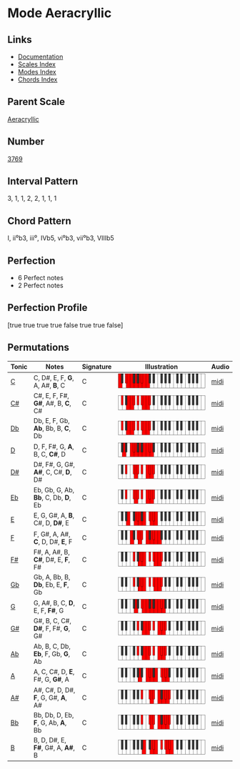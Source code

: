 # Mode Aeracryllic

## Links

- [Documentation](README.md)
- [Scales Index](Scales.md)
- [Modes Index](Modes.md)
- [Chords Index](Chords.md)

## Parent Scale

[Aeracryllic](ScaleAeracryllic.md)

## Number

[3769](https://ianring.com/musictheory/scales/3769)

## Interval Pattern

3, 1, 1, 2, 2, 1, 1, 1

## Chord Pattern

I, ii⁰b3, iii⁰, IVb5, vi⁰b3, vii⁰b3, VIIIb5

## Perfection

- 6 Perfect notes
- 2 Perfect notes

## Perfection Profile

[true true true true false true true false]

## Permutations

| Tonic | Notes | Signature | Illustration | Audio |
|-------|-------|-----------|--------------|-------|
| [C](ModeCNaturalAeracryllic.md) | C, D#, E, F, **G**, A, A#, **B**, C | C | ![CNaturalAeracryllic](ModeCNaturalAeracryllic.png) | [midi](https://github.com/edipermadi/music/blob/main/docs/ModeCNaturalAeracryllic.mid?raw=true) |
| [C#](ModeCSharpAeracryllic.md) | C#, E, F, F#, **G#**, A#, B, **C**, C# | C | ![CSharpAeracryllic](ModeCSharpAeracryllic.png) | [midi](https://github.com/edipermadi/music/blob/main/docs/ModeCSharpAeracryllic.mid?raw=true) |
| [Db](ModeDFlatAeracryllic.md) | Db, E, F, Gb, **Ab**, Bb, B, **C**, Db | C | ![DFlatAeracryllic](ModeDFlatAeracryllic.png) | [midi](https://github.com/edipermadi/music/blob/main/docs/ModeDFlatAeracryllic.mid?raw=true) |
| [D](ModeDNaturalAeracryllic.md) | D, F, F#, G, **A**, B, C, **C#**, D | C | ![DNaturalAeracryllic](ModeDNaturalAeracryllic.png) | [midi](https://github.com/edipermadi/music/blob/main/docs/ModeDNaturalAeracryllic.mid?raw=true) |
| [D#](ModeDSharpAeracryllic.md) | D#, F#, G, G#, **A#**, C, C#, **D**, D# | C | ![DSharpAeracryllic](ModeDSharpAeracryllic.png) | [midi](https://github.com/edipermadi/music/blob/main/docs/ModeDSharpAeracryllic.mid?raw=true) |
| [Eb](ModeEFlatAeracryllic.md) | Eb, Gb, G, Ab, **Bb**, C, Db, **D**, Eb | C | ![EFlatAeracryllic](ModeEFlatAeracryllic.png) | [midi](https://github.com/edipermadi/music/blob/main/docs/ModeEFlatAeracryllic.mid?raw=true) |
| [E](ModeENaturalAeracryllic.md) | E, G, G#, A, **B**, C#, D, **D#**, E | C | ![ENaturalAeracryllic](ModeENaturalAeracryllic.png) | [midi](https://github.com/edipermadi/music/blob/main/docs/ModeENaturalAeracryllic.mid?raw=true) |
| [F](ModeFNaturalAeracryllic.md) | F, G#, A, A#, **C**, D, D#, **E**, F | C | ![FNaturalAeracryllic](ModeFNaturalAeracryllic.png) | [midi](https://github.com/edipermadi/music/blob/main/docs/ModeFNaturalAeracryllic.mid?raw=true) |
| [F#](ModeFSharpAeracryllic.md) | F#, A, A#, B, **C#**, D#, E, **F**, F# | C | ![FSharpAeracryllic](ModeFSharpAeracryllic.png) | [midi](https://github.com/edipermadi/music/blob/main/docs/ModeFSharpAeracryllic.mid?raw=true) |
| [Gb](ModeGFlatAeracryllic.md) | Gb, A, Bb, B, **Db**, Eb, E, **F**, Gb | C | ![GFlatAeracryllic](ModeGFlatAeracryllic.png) | [midi](https://github.com/edipermadi/music/blob/main/docs/ModeGFlatAeracryllic.mid?raw=true) |
| [G](ModeGNaturalAeracryllic.md) | G, A#, B, C, **D**, E, F, **F#**, G | C | ![GNaturalAeracryllic](ModeGNaturalAeracryllic.png) | [midi](https://github.com/edipermadi/music/blob/main/docs/ModeGNaturalAeracryllic.mid?raw=true) |
| [G#](ModeGSharpAeracryllic.md) | G#, B, C, C#, **D#**, F, F#, **G**, G# | C | ![GSharpAeracryllic](ModeGSharpAeracryllic.png) | [midi](https://github.com/edipermadi/music/blob/main/docs/ModeGSharpAeracryllic.mid?raw=true) |
| [Ab](ModeAFlatAeracryllic.md) | Ab, B, C, Db, **Eb**, F, Gb, **G**, Ab | C | ![AFlatAeracryllic](ModeAFlatAeracryllic.png) | [midi](https://github.com/edipermadi/music/blob/main/docs/ModeAFlatAeracryllic.mid?raw=true) |
| [A](ModeANaturalAeracryllic.md) | A, C, C#, D, **E**, F#, G, **G#**, A | C | ![ANaturalAeracryllic](ModeANaturalAeracryllic.png) | [midi](https://github.com/edipermadi/music/blob/main/docs/ModeANaturalAeracryllic.mid?raw=true) |
| [A#](ModeASharpAeracryllic.md) | A#, C#, D, D#, **F**, G, G#, **A**, A# | C | ![ASharpAeracryllic](ModeASharpAeracryllic.png) | [midi](https://github.com/edipermadi/music/blob/main/docs/ModeASharpAeracryllic.mid?raw=true) |
| [Bb](ModeBFlatAeracryllic.md) | Bb, Db, D, Eb, **F**, G, Ab, **A**, Bb | C | ![BFlatAeracryllic](ModeBFlatAeracryllic.png) | [midi](https://github.com/edipermadi/music/blob/main/docs/ModeBFlatAeracryllic.mid?raw=true) |
| [B](ModeBNaturalAeracryllic.md) | B, D, D#, E, **F#**, G#, A, **A#**, B | C | ![BNaturalAeracryllic](ModeBNaturalAeracryllic.png) | [midi](https://github.com/edipermadi/music/blob/main/docs/ModeBNaturalAeracryllic.mid?raw=true) |
